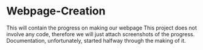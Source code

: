 # Webpage-Creation
This will contain the progress on making our webpage
This project does not involve any code, therefore we will just attach screenshots of the progress.
Documentation, unfortunately, started halfway through the making of it.

